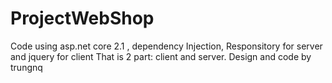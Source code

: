 # ProjectWebShop

Code using asp.net core 2.1 , dependency Injection, Responsitory for server and jquery for client
That is 2 part: client and server.
Design and code by trungnq
